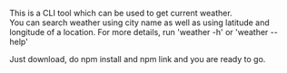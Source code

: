 This is a CLI tool which can be used to get current weather.  
You can search weather using city name as well as using latitude and longitude of a location.
For more details, run 'weather -h' or 'weather --help'

Just download, do npm install and npm link and you are ready to go.
